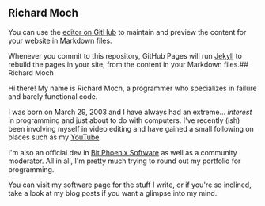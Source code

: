 ## Richard Moch

You can use the [editor on GitHub](https://github.com/FDDTheLucario/fddthelucario.github.io/edit/master/index.md) to maintain and preview the content for your website in Markdown files.

Whenever you commit to this repository, GitHub Pages will run [Jekyll](https://jekyllrb.com/) to rebuild the pages in your site, from the content in your Markdown files.## Richard Moch

Hi there! My name is Richard Moch, a programmer who specializes in failure and barely functional code.

I was born on March 29, 2003 and I have always had an extreme... _interest_ in programming and just about to do with computers. I've recently (ish) been involving myself in video editing and have gained a small following on places such as my [YouTube](https://www.youtube.com/FloppyDiskDriveVideos).

I'm also an official dev in [Bit Phoenix Software](https://bitphoenixsoftware.net) as well as a community moderator. All in all, I'm pretty much trying to round out my portfolio for programming.

You can visit my software page for the stuff I write, or if you're so inclined, take a look at my blog posts if you want a glimpse into my mind.
